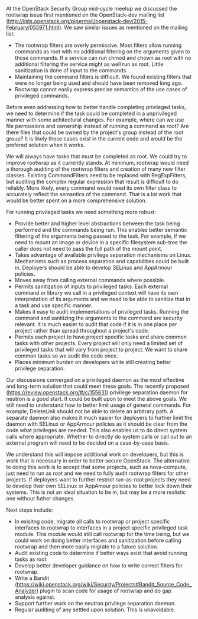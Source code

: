 At the OpenStack Security Group mid-cycle meetup we discussed the rootwrap issue first mentioned on the OpenStack-dev mailing list (http://lists.openstack.org/pipermail/openstack-dev/2015-February/055971.html). We saw similar issues as mentioned on the mailing list:
* The rootwrap filters are overly permissive. Most filters allow running commands as root with no additional filtering on the arguments given to those commands. If a service can run chmod and chown as root with no additional filtering the service might as well run as root.
Little sanitization is done of input to the commands.
* Maintaining the command filters is difficult. We found existing filters that were no longer being used and should have been removed long ago.
* Rootwrap cannot easily express precise semantics of the use cases of privileged commands.

Before even addressing how to better handle completing privileged tasks, we need to determine if the task could be completed in a unprivileged manner with some achitectural changes. For example, where can we use file permissions and ownership instead of running a command as root? Are there files that could be owned by the project's group instead of the root group? It is likely these cases exist in the current code and would be the prefered solution when it works.

We will always have tasks that must be completed as root. We could try to improve rootwrap as it currently stands. At minimum, rootwrap would need a thorough auditing of the rootwrap filters and creation of many new filter classes. Existing CommandFilters need to be replaced with RegExpFilters, but auditing the complex regular expression that result is difficult to do reliably. More likely, every command would need its own filter class to accurately reflect the semantics of the command. That is a lot work that would be better spent on a more comprehensive solution.

For running privileged tasks we need something more robust:
* Provide better and higher level abstractions between the task being performed and the commands being run. This enables better semantic filtering of the arguments being passed to the task. For example, if we need to mount an image or device in a specific filesystem sub-tree the caller does not need to pass the full path of the mount point.
* Takes advantage of available privilege separation mechanisms on Linux. Mechanisms such as process separation and capabilities could be built in. Deployers should be able to develop SELinux and AppArmour policies.
* Moves away from calling external commands where possible.
* Permits sanitization of inputs to privileged tasks. Each external command or library we call in a privileged context will have its own interpretation of its arguments and we need to be able to sanitize that in a task and use specific manner.
* Makes it easy to audit implementations of privileged tasks. Running the command and sanitizing the arguments to the command are security relevant. It is much easier to audit that code if it is in one place per project rather than spread throughout a project's code.
* Permits each project to have project specific tasks and share common tasks with other projects. Every project will only need a limited set of privileged tasks that will vary from project to project. We want to share common tasks so we audit the code once.
* Places minimum burden on developers while still creating better privilege separation.

Our discussions converged on a privileged daemon as the most effective and long-term solution that could meet these goals. The recently proposed (https://review.openstack.org/#/c/155631) privilege separation daemon for neutron is a good start. It could be built upon to meet the above goals. We still need to understand how to better limit usage of general commands. For example, DeleteLink should not be able to delete an arbitrary path. A separate daemon also makes it much easier for deployers to further limit the daemon with SELinux or AppArmour policies as it should be clear from the code what privileges are needed. This also enables us to do direct system calls where appropriate. Whether to directly do system calls or call out to an external program will need to be decided on a case-by-case basis. 

We understand this will impose additional work on developers, but this is work that is necessary in order to better secure OpenStack. The  alternative to doing this work is to accept that some projects, such as nova-compute, just need to run as root and we need to fully audit rootwrap filters for other projects. If deployers want to further restrict run-as-root projects they need to develop their own SELinux or AppAmour policies to better lock down their systems. This is not an ideal situation to be in, but may be a more realistic one without futher changes.

Next steps include:
* In exisitng code, migrate all calls to rootwrap or project specific interfaces to rootwrap to interfaces in a project specific privileged task module. This module would still call rootwrap for the time being, but we could work on doing better interfaces and sanitization before calling rootwrap and then more easily migrate to a future solution.
* Audit existing code to determine if better ways exist that avoid running tasks as root.
* Develop better developer guidance on how to write correct filters for rootwrap.
* Write a Bandit (https://wiki.openstack.org/wiki/Security/Projects#Bandit_Source_Code_Analyzer) plugin to scan code for usage of rootwrap and do gap analysis against.
* Support further work on the neutron privilege separation daemon.
* Regular auditing of any settled upon solution. This is unavoidable.
